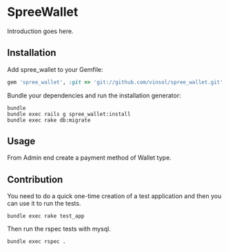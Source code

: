 SpreeWallet
===========

Introduction goes here.

Installation
------------

Add spree_wallet to your Gemfile:

```ruby
gem 'spree_wallet', :git => 'git://github.com/vinsol/spree_wallet.git'
```

Bundle your dependencies and run the installation generator:

```shell
bundle
bundle exec rails g spree_wallet:install
bundle exec rake db:migrate
```

Usage
-----

From Admin end create a payment method of Wallet type.

## Contribution

You need to do a quick one-time creation of a test application and then you can use it to run the tests.

    bundle exec rake test_app

Then run the rspec tests with mysql.

    bundle exec rspec .